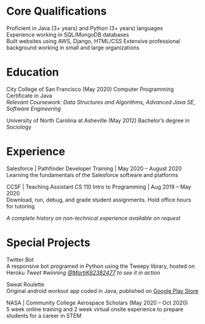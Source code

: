 ---
---

# Core Qualifications
Proficient in Java (3+ years) and Python (3+ years) languages  
Experience working in SQL/MongoDB databases  
Built websites using AWS, Django, HTML/CSS
Extensive professional background working in small and large organizations  

# Education
City College of San Francisco (May 2020) Computer Programming Certificate in Java  
*Relevant Coursework: Data Structures and Algorithms, Advanced Java SE, Software Engineering*  

University of North Carolina at Asheville (May 2012) Bachelor’s degree in Sociology  

# Experience
Salesforce | Pathfinder Developer Training | May 2020 – August 2020  
Learning the fundamentals of the Salesforce software and platforms

CCSF | Teaching Assistant CS 110 Intro to Programming | Aug 2019 – May 2020  
Download, run, debug, and grade student assignments. Hold office hours for tutoring

*A complete history on non-technical experience available on request*

# Special Projects
Twitter Bot  
A responsive bot programed in Python using the Tweepy library, hosted on Heroku
*Tweet #winning [@MartiK62382477](https://twitter.com/MartiK62382477) to see it in action*

Sweat Roulette  
Original android workout app coded in Java, published on [Google Play Store](https://play.google.com/store/apps/details?id=io.github.marti113.sweatroulette)

NASA | Community College Aerospace Scholars (May 2020 – Oct 2020)  
5 week online training and 2 week virtual onsite experience to prepare students for a career in STEM
